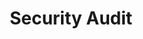---
sidebar_position: 8
title: "Security Audit"
sidebar_label: "Security Audit"
description: "Evaluate security posture in Debian platforms - conduct security assessments, perform compliance checks, analyze security configurations, and maintain audit trails."
keywords:
  - "debian security audit"
  - "security assessment"
  - "compliance checking"
  - "security evaluation"
  - "audit procedures"
tags:
  - debian
  - security-audit
  - security-assessment
  - compliance-checking
  - security-evaluation
slug: /linux/debian/security/security-audit
---